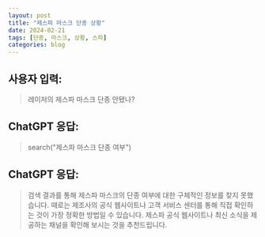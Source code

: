 ```yaml
---
layout: post
title: "제스파 마스크 단종 상황"
date: 2024-02-21
tags: [단종, 마스크, 상황, 스파]
categories: blog
---
```


## 사용자 입력:
> 레이저의 제스파 마스크 단종 안됐나?

## ChatGPT 응답:
> search("제스파 마스크 단종 여부")

## ChatGPT 응답:
> 검색 결과를 통해 제스파 마스크의 단종 여부에 대한 구체적인 정보를 찾지 못했습니다. 때로는 제조사의 공식 웹사이트나 고객 서비스 센터를 통해 직접 확인하는 것이 가장 정확한 방법일 수 있습니다. 제스파 공식 웹사이트나 최신 소식을 제공하는 채널을 확인해 보시는 것을 추천드립니다.

